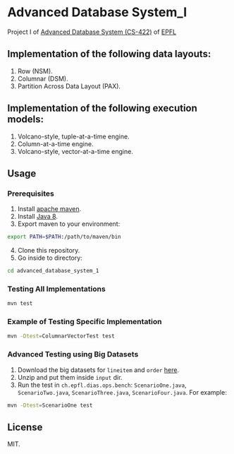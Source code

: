 # Advanced Database System_I
Project I of [Advanced Database System (CS-422)](http://isa.epfl.ch/imoniteur_ISAP/!itffichecours.htm?ww_i_matiere=1888826574&ww_x_anneeAcad=2017-2018&ww_i_section=249847&ww_i_niveau=&ww_c_langue=en) of [EPFL](https://www.epfl.ch/)

## Implementation of the following data layouts:
1. Row (NSM).
2. Columnar (DSM).
3. Partition Across Data Layout (PAX).

## Implementation of the following execution models:
1. Volcano-style, tuple-at-a-time engine.
2. Column-at-a-time engine.
3. Volcano-style, vector-at-a-time engine.

## Usage

### Prerequisites
1. Install [apache maven](https://maven.apache.org/).
2. Install [Java 8](https://java.com/en/download/).
3. Export maven to your environment:
```bash
export PATH=$PATH:/path/to/maven/bin
```
4. Clone this repository.
5. Go inside to directory:
```bash
cd advanced_database_system_1
```

### Testing All Implementations
```bash
mvn test
```

### Example of Testing Specific Implementation
```bash
mvn -Dtest=ColumnarVectorTest test
```

### Advanced Testing using Big Datasets
1. Download the big datasets for `lineitem` and `order` [here](https://drive.google.com/file/d/14XGrgkNpjwNXkZI3Jz7fRfu6XV2r8Skt/view?usp=sharing).
2. Unzip and put them inside `input` dir.
3. Run the test in `ch.epfl.dias.ops.bench`: `ScenarioOne.java`, `ScenarioTwo.java`, `ScenarioThree.java`, `ScenarioFour.java`. For example:
```bash
mvn -Dtest=ScenarioOne test
```

## License
MIT.